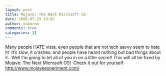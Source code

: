 ```yaml
---
layout: post
title: Mojave: The Next Microsoft OS
date: 2008-07-29 19:42
author: osbornm
comments: true
categories: []
---
```

<p>Many people HATE vista, even people that are not tech savvy seem to hate it!  It’s slow, it crashes, and people have heard nothing but bad things about it.  Well I’m going to let all of you in on a little secret! This will all be fixed by Mojave: The Next Microsoft OS!  Check it out for yourself <a title="http://www.mojaveexperiment.com/" href="http://www.mojaveexperiment.com/">http://www.mojaveexperiment.com/</a></p>
